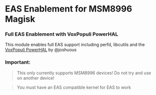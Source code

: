 # EAS Enablement for MSM8996 Magisk

### Full EAS Enablement with VoxPopuli PowerHAL

This module enables full EAS support including perfd, libcutils and the [VoxPopuli PowerHAL](https://github.com/EAS-Project/android_device_voxpopuli) by @joshuous

### Important:
> This only currently supports MSM8996 devices! Do not try and use on another device!

> You must have an EAS compatible kernel for EAS to work
